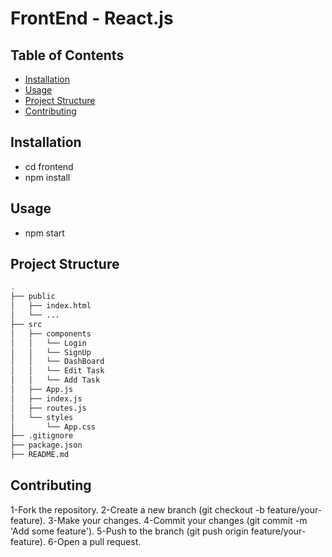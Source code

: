 # FrontEnd - React.js

## Table of Contents

- [Installation](#installation)
- [Usage](#usage)
- [Project Structure](#project-structure)
- [Contributing](#contributing)

## Installation
- cd frontend 
- npm install

## Usage
- npm start

## Project Structure

```bash
.
├── public
│   ├── index.html
│   └── ...
├── src  
│   ├── components
│   │   └── Login
│   │   └── SignUp
│   │   └── DashBoard
│   │   └── Edit Task
│   │   └── Add Task
│   ├── App.js
│   ├── index.js
│   ├── routes.js
│   └── styles
│       └── App.css
├── .gitignore
├── package.json
├── README.md
```

## Contributing
1-Fork the repository.
2-Create a new branch (git checkout -b feature/your-feature).
3-Make your changes.
4-Commit your changes (git commit -m 'Add some feature').
5-Push to the branch (git push origin feature/your-feature).
6-Open a pull request.
